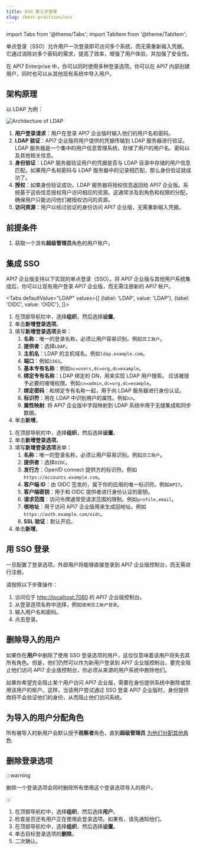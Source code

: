```yaml
---
title: SSO 第三方登录
slug: /best-practices/sso
---
```


import Tabs from '@theme/Tabs';
import TabItem from '@theme/TabItem';

单点登录（SSO）允许用户一次登录即可访问多个系统，而无需重新输入凭据。它通过消除对多个密码的需求，提高了效率，增强了用户体验，并加强了安全性。

在 API7 Enterprise 中，你可以同时使用多种登录选项。你可以在 API7 内部创建用户，同时也可以从其他现有系统中导入用户。

## 架构原理

以 LDAP 为例：

![Architecture of LDAP](https://static.apiseven.com/uploads/2024/03/12/B3YpRXbf_LDAP-2.png)

1. **用户登录请求**：用户在登录 API7 企业版时输入他们的用户名和密码。
2. **LDAP 验证**：API7 企业版将用户提供的凭据传输到 LDAP 服务器进行验证。LDAP 服务器是一个集中的用户信息管理系统，存储了用户的用户名、密码以及其他相关信息。
3. **身份验证**：LDAP 服务器验证用户的凭据是否与 LDAP 目录中存储的用户信息匹配。如果用户名和密码与 LDAP 服务器中的记录相匹配，那么身份验证就成功了。
4. **授权**：如果身份验证成功，LDAP 服务器将授权信息返回给 API7 企业版。系统基于这些信息授权用户访问相应的资源。这通常涉及到角色和权限的分配，确保用户只能访问他们被授权访问的资源。
5. **访问资源**：用户以经过验证的身份访问 API7 企业版，无需重新输入凭据。

## 前提条件

1. 获取一个具有**超级管理员**角色的用户账户。

## 集成 SSO

API7 企业版支持以下实现的单点登录（SSO）。将 API7 企业版与其他用户系统集成后，你可以让现有用户登录 API7 企业版，而无需注册新的 API7 帐户。

<Tabs
defaultValue="LDAP"
values={[
{label: 'LDAP', value: 'LDAP'},
{label: 'OIDC', value: 'OIDC'},
]}>

<TabItem value="LDAP">

1. 在顶部导航栏中，选择**组织**，然后选择**设置**。
2. 单击**新增登录选项**。
3. 填写**新增登录选项**表单：
   1. **名称**：唯一的登录名称，必须让用户容易识别。例如`员工账户`。
   2. **提供者**：选择`LDAP`。
   3. **主机名**：LDAP 的主机域名。例如`ldap.example.com`。
   4. **端口**：例如`1563`。
   5. **基本专有名称**：例如`oc=users,dc=org,dc=example`。
   6. **绑定专有名称**：LDAP 绑定的 DN，用来实现 LDAP 用户搜索。 应该被授予必要的嗖嗖权限。例如`cn=admin,dc=org,dc=example`。
   7. **绑定密码**：和绑定专有名称一起，用于向 LDAP 服务器进行身份认证。
   8. **标识符**：用在 LDAP 中识别用户的属性。例如`cn`。
   9. **属性映射**: 将 API7 企业版中字段映射到 LDAP 系统中用于无缝集成和同步数据。
4. 单击**新增**。

</TabItem>
<TabItem value="OIDC">

1. 在顶部导航栏中，选择**组织**，然后选择**设置**。
2. 单击**新增登录选项**。
3. 填写**新增登录选项**表单：
   1. **名称**：唯一的登录名称，必须让用户容易识别。例如`员工账户`。
   2. **提供者**：选择`OIDC`。
   3. **发行方**：OpenID connect 提供方的标识符。例如`https://accounts.example.com`。
   4. **客户端 ID**：由 OIDC 签发的，属于你的应用的唯一标识符。例如`API7`。
   5. **客户端密钥**：用于和 OIDC 提供者进行身份认证的密钥。
   6. **请求范围**：访问令牌通常受请求范围的限制。例如`profile,email`。
   7. **根地址**：用于访问 API7 企业版用来生成回地址。例如`https://auth.example.com/oidc`。
   8. **SSL 验证**：默认开启。
4. 单击**新增**。

</TabItem>

</Tabs>

## 用 SSO 登录

一旦配置了登录选项，外部用户将能够直接登录到 API7 企业版控制台，而无需进行注册。

请按照以下步骤操作：

1. 访问位于 [http://localhost:7080](http://localhost:7080) 的 API7 企业版控制台。
2. 从登录选项名称中选择，例如`使用员工帐户登录`。
3. 输入用户名和密码。
4. 点击登录。

## 删除导入的用户

如果你在**用户**中删除了使用 SSO 登录选项的用户，这仅仅意味着该用户将失去其所有角色。但是，他们仍然可以作为新用户登录到 API7 企业版控制台。要完全阻止他们访问 API7 企业版控制台，你必须从来源的用户系统中删除他们。

如果你希望完全阻止某个用户访问 API7 企业版，需要在身份提供系统中删除或禁用该用户的帐户。这样，当该用户尝试通过 SSO 登录 API7 企业版时，身份提供商将不会验证他们的身份，从而阻止他们访问系统。

## 为导入的用户分配角色

所有被导入的新用户会默认授予**观察者**角色，直到**超级管理员** [为他们分配其他角色](../getting-started/rbac.md).

## 删除登录选项

:::warning

删除一个登录选项会同时删除所有使用这个登录选项导入的用户。

:::

1. 在顶部导航栏中，选择**组织**，然后选择**用户**。
2. 检查是否还有用户正在使用此登录选项。如果有，请先通知他们。
3. 在顶部导航栏中，选择**组织**，然后选择**设置**。
4. 单击目标登录选项的**删除**。
5. 二次确认。
